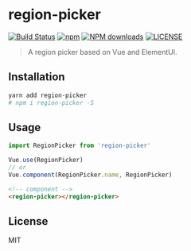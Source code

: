 # region-picker
[![Build Status](https://travis-ci.org/ElementUI/region-picker.svg?branch=master)](https://travis-ci.org/ElementUI/region-picker)
[![npm](https://img.shields.io/npm/v/region-picker.svg)](https://www.npmjs.com/package/region-picker)
[![NPM downloads](https://img.shields.io/npm/dm/region-picker.svg?style=flat-square)](https://npmjs.com/package/region-picker)
[![LICENSE](https://img.shields.io/badge/license-MIT-brightgreen.svg?style=flat-square)](https://github.com/ElementUI/region-picker/blob/master/LICENSE)
> A region picker based on Vue and ElementUI.

## Installation
```bash
yarn add region-picker
# npm i region-picker -S
```

## Usage
```javascript
import RegionPicker from 'region-picker'

Vue.use(RegionPicker)
// or
Vue.component(RegionPicker.name, RegionPicker)
```

```html
<!-- component -->
<region-picker></region-picker>
```

## License
MIT

